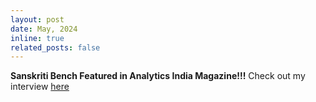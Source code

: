 ```yaml
---
layout: post
date: May, 2024
inline: true
related_posts: false
---
```


**Sanskriti Bench Featured in Analytics India Magazine!!!** Check out my interview [here](https://analyticsindiamag.com/meet-the-creator-of-sanskriti-bench-building-cultural-ai-for-india-with-hugging-face-and-github/)

